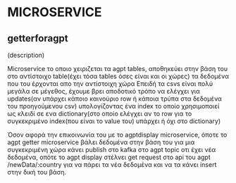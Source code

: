 # MICROSERVICE

## getterforagpt

(description)

Microservice το οποιο χειριζεται τα agpt tables, αποθηκεύει στην βάση του στο αντίστοιχο table(έχει τόσα tables όσες είναι και οι χώρες) τα δεδομένα που του έρχονται απο την αντίστοιχη χώρα 
Επειδή τα csvs είναι πολύ μεγάλα σε μέγεθος, έχουμε βρει αποδοτικό τρόπο να ελέγχει για updates(αν υπάρχει κάποιο καινούριο row ή κάποια τρύπα στα δεδομένα του προηγούμενου csv) υπολογίζοντας ένα index το οποίο χρησιμοποιεί ως κλειδί σε ενα dictionary(στο οποίο ελέγχει αν το row για το συγκεκριμένο index(που είναι το value του) υπάρχει ή όχι στο dictionary)

Όσον αφορά την επικοινωνία του με το agptdisplay microservice, όποτε το agpt getter microservice βάλει δεδομένα στην βάση του για μια συγκεκριμένη χώρα κάνει publish στο kafka  στο agpt topic οτι έχει νέα δεδομένα, οπότε το agpt display στέλνει get request στο api του agpt /newData/:country για να πάρει τα νέα δεδομένα και να τα κάνει insert στην δική του βάση. 


